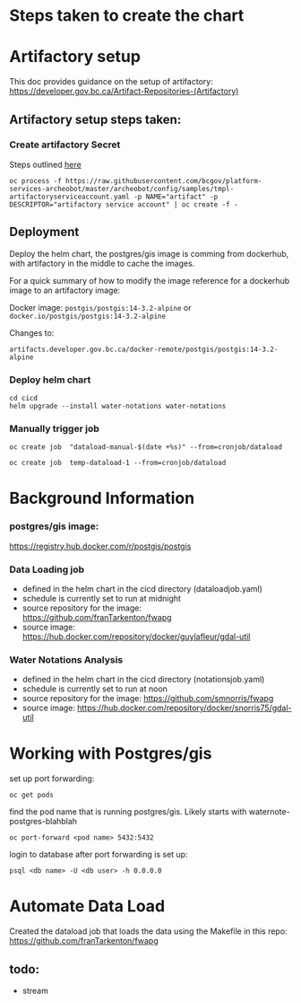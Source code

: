 # Steps taken to create the chart

# Artifactory setup
This doc provides guidance on the setup of artifactory:
https://developer.gov.bc.ca/Artifact-Repositories-(Artifactory)

## Artifactory setup steps taken:

### Create artifactory Secret

Steps outlined [here](https://developer.gov.bc.ca/Artifact-Repositories-(Artifactory)#can-we-have-more-than-one-artifactory-service-account)

```
oc process -f https://raw.githubusercontent.com/bcgov/platform-services-archeobot/master/archeobot/config/samples/tmpl-artifactoryserviceaccount.yaml -p NAME="artifact" -p DESCRIPTOR="artifactory service account" | oc create -f -
```

## Deployment

Deploy the helm chart, the postgres/gis image is comming from dockerhub, with
artifactory in the middle to cache the images.

For a quick summary of how to modify the image reference for a dockerhub image
to an artifactory image:

Docker image:
`postgis/postgis:14-3.2-alpine` or `docker.io/postgis/postgis:14-3.2-alpine`

Changes to:
```
artifacts.developer.gov.bc.ca/docker-remote/postgis/postgis:14-3.2-alpine
```

### Deploy helm chart

```
cd cicd
helm upgrade --install water-notations water-notations
```

### Manually trigger job

`oc create job  "dataload-manual-$(date +%s)" --from=cronjob/dataload`


`oc create job  temp-dataload-1 --from=cronjob/dataload`


# Background Information

### postgres/gis image:
https://registry.hub.docker.com/r/postgis/postgis

### Data Loading job

* defined in the helm chart in the cicd directory (dataloadjob.yaml)
* schedule is currently set to run at midnight
* source repository for the image: https://github.com/franTarkenton/fwapg
* source image: https://hub.docker.com/repository/docker/guylafleur/gdal-util

### Water Notations Analysis

* defined in the helm chart in the cicd directory (notationsjob.yaml)
* schedule is currently set to run at noon
* source repository for the image: https://github.com/smnorris/fwapg
* source image: https://hub.docker.com/repository/docker/snorris75/gdal-util







# Working with Postgres/gis

set up port forwarding:

`oc get pods`

find the pod name that is running postgres/gis.  Likely starts with waternote-postgres-blahblah

`oc port-forward <pod name> 5432:5432`

login to database after port forwarding is set up:

`psql <db name> -U <db user> -h 0.0.0.0`

# Automate Data Load

Created the dataload job that loads the data using the Makefile in this repo:
https://github.com/franTarkenton/fwapg

## todo:
* stream


